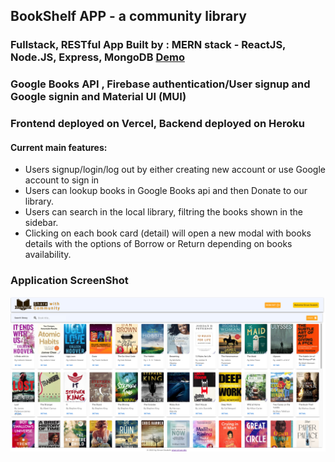 ## BookShelf APP - a community library

### Fullstack, RESTful App Built by : MERN stack - ReactJS, Node.JS, Express, MongoDB <a href="https://bookshelf-client-six.vercel.app/"> Demo </a> 

### Google Books API , Firebase authentication/User signup and Google signin and Material UI (MUI)

### Frontend deployed on Vercel, Backend deployed on Heroku

#### Current main features:

- Users signup/login/log out by either creating new account or use Google account to sign in
- Users can lookup books in Google Books api and then Donate to our library.
- Users can search in the local library, filtring the books shown in the sidebar.
- Clicking on each book card (detail) will open a new modal with books details with the options of Borrow or Return depending on books availability.


### Application ScreenShot

![Screenshot](bookshelf_ss.png)
